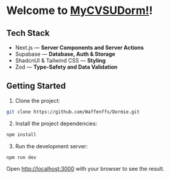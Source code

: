 # Welcome to [MyCVSUDorm!](https://github.com/waffensultan/my-cvsu-dorm/)!

## Tech Stack

- Next.js — **Server Components and Server Actions**
- Supabase — **Database, Auth & Storage**
- ShadcnUI & Tailwind CSS — **Styling**
- Zod — **Type-Safety and Data Validation**

## Getting Started

1. Clone the project:
```bash
git clone https://github.com/Waffenffs/Dormie.git
```

2. Install the project dependencies:

```bash
npm install
```

3. Run the development server:

```bash
npm run dev
```

Open [http://localhost:3000](http://localhost:3000) with your browser to see the result.
